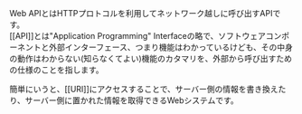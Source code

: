 Web APIとはHTTPプロトコルを利用してネットワーク越しに呼び出すAPIです。  
[[API]]とは"Application Programming" Interfaceの略で、ソフトウェアコンポーネントと外部インターフェース、つまり機能はわかっているけども、その中身の動作はわからない(知らなくてよい)機能のカタマリを、外部から呼び出すための仕様のことを指します。

簡単にいうと、[[URI]]にアクセスすることで、サーバー側の情報を書き換えたり、サーバー側に置かれた情報を取得できるWebシステムです。